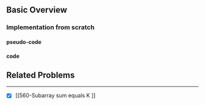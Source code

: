## Basic Overview

### Implementation from scratch
#### pseudo-code

#### code

## Related Problems
---
- [x] [[560-Subarray sum equals K ]]

